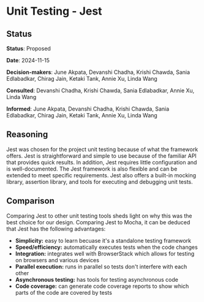 # Unit Testing - Jest

## Status

**Status**: Proposed

**Date**: 2024-11-15

**Decision-makers**: June Akpata, Devanshi Chadha, Krishi Chawda, Sania Edlabadkar, Chirag Jain, Ketaki Tank, Annie Xu, Linda Wang

**Consulted**: Devanshi Chadha, Krishi Chawda, Sania Edlabadkar, Annie Xu, Linda Wang

**Informed**: June Akpata, Devanshi Chadha, Krishi Chawda, Sania Edlabadkar, Chirag Jain, Ketaki Tank, Annie Xu, Linda Wang

## Reasoning

Jest was chosen for the project unit testing because of what the framework offers. Jest is straightforward and simple to use because of the familiar API that provides quick results. In addition, Jest requires little configuration and is well-documented. The Jest framework is also flexible and can be extended to meet specific requirements. Jest also offers a built-in mocking library, assertion library, and tools for executing and debugging unit tests.

## Comparison

Comparing Jest to other unit testing tools sheds light on why this was the best choice for our design. Comparing Jest to Mocha, it can be deduced that Jest has the following advantages:

- **Simplicity:** easy to learn becuase it's a standalone testing framework
- **Speed/efficiency:** automatically executes tests when the code changes
- **Integration:** integrates well with BrowserStack which allows for testing on browsers and various devices
- **Parallel execution:** runs in parallel so tests don't interfere with each other
- **Asynchronous testing:** has tools for testing asynchronous code
- **Code coverage:** can generate code coverage reports to show which parts of the code are covered by tests

